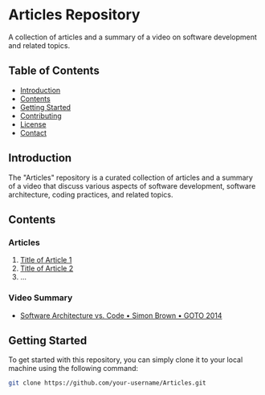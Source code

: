 # Articles Repository

A collection of articles and a summary of a video on software development and related topics.

## Table of Contents

- [Introduction](#introduction)
- [Contents](#contents)
- [Getting Started](#getting-started)
- [Contributing](#contributing)
- [License](#license)
- [Contact](#contact)

## Introduction

The "Articles" repository is a curated collection of articles and a summary of a video that discuss various aspects of software development, software architecture, coding practices, and related topics.

## Contents

### Articles

1. [Title of Article 1](articles/article1.md)
2. [Title of Article 2](articles/article2.md)
3. ...

### Video Summary

- [Software Architecture vs. Code • Simon Brown • GOTO 2014](video-summary/summary.md)

## Getting Started

To get started with this repository, you can simply clone it to your local machine using the following command:

```bash
git clone https://github.com/your-username/Articles.git
